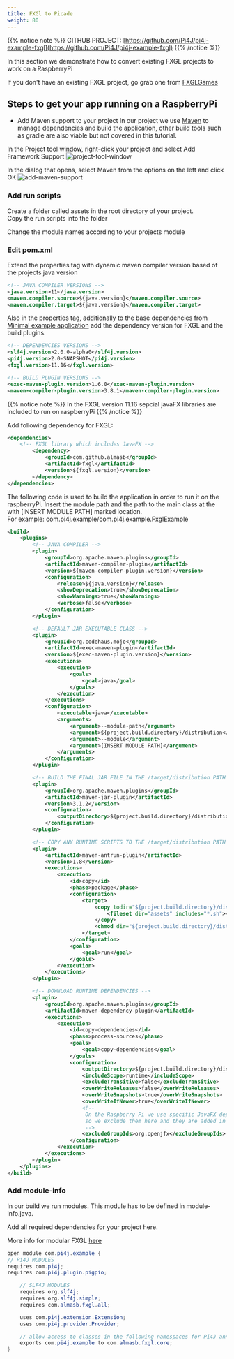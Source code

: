 ```yaml
---
title: FXGl to Picade
weight: 80
---
```


{{% notice note %}}
GITHUB PROJECT: [https://github.com/Pi4J/pi4j-example-fxgl](https://github.com/Pi4J/pi4j-example-fxgl)
{{% /notice %}}

In this section we demonstrate how to convert existing FXGL projects to work on a RaspberryPi

If you don't have an existing FXGL project, go grab one from [FXGLGames](https://github.com/AlmasB/FXGLGames)


## Steps to get your app running on a RaspberryPi

* Add Maven support to your project
In our project we use [Maven](https://maven.apache.org/what-is-maven.html) to manage dependencies and build the application, other build tools such as gradle
  are also viable but not covered in this tutorial.
  
In the Project tool window, right-click your project and select Add Framework Support
![project-tool-window](/assets/getting-started/fxgl/project_tool_window_maven.png?height=300px)

In the dialog that opens, select Maven from the options on the left and click OK
![add-maven-support](/assets/getting-started/fxgl/add_maven_support.png?height=350px)

### Add run scripts
Create a folder called assets in the root directory of your project. </br>
Copy the run scripts into the folder

Change the module names according to your projects module

### Edit pom.xml
Extend the properties tag with dynamic maven compiler version based of the projects java version

``` xml
<!-- JAVA COMPILER VERSIONS -->
<java.version>11</java.version>
<maven.compiler.source>${java.version}</maven.compiler.source>
<maven.compiler.target>${java.version}</maven.compiler.target>
``` 

Also in the properties tag, additionally to the base dependencies from [Minimal example application](/getting-started/minimal-example-application) 
add the dependency version for FXGL and the build plugins.

``` xml
<!-- DEPENDENCIES VERSIONS -->
<slf4j.version>2.0.0-alpha0</slf4j.version>
<pi4j.version>2.0-SNAPSHOT</pi4j.version>
<fxgl.version>11.16</fxgl.version>

<!-- BUILD PLUGIN VERSIONS -->
<exec-maven-plugin.version>1.6.0</exec-maven-plugin.version>
<maven-compiler-plugin.version>3.8.1</maven-compiler-plugin.version>
```

{{% notice note %}}
In the FXGL version 11.16 sepcial javaFX libraries are included to run on raspberryPi
{{% /notice %}}

Add following dependency for FXGL: 

``` xml
<dependencies>
    <!-- FXGL library which includes JavaFX -->
        <dependency>
            <groupId>com.github.almasb</groupId>
            <artifactId>fxgl</artifactId>
            <version>${fxgl.version}</version>
        </dependency>
</dependencies>
``` 

The following code is used to build the application in order to run it on the raspberryPi.
Insert the module path and the path to the main class at the with [INSERT MODULE PATH] marked location. </br>
For example: <argument>com.pi4j.example/com.pi4j.example.FxglExample</argument>

``` xml
<build>
    <plugins>
        <!-- JAVA COMPILER -->
        <plugin>
            <groupId>org.apache.maven.plugins</groupId>
            <artifactId>maven-compiler-plugin</artifactId>
            <version>${maven-compiler-plugin.version}</version>
            <configuration>
                <release>${java.version}</release>
                <showDeprecation>true</showDeprecation>
                <showWarnings>true</showWarnings>
                <verbose>false</verbose>
            </configuration>
        </plugin>

        <!-- DEFAULT JAR EXECUTABLE CLASS -->
        <plugin>
            <groupId>org.codehaus.mojo</groupId>
            <artifactId>exec-maven-plugin</artifactId>
            <version>${exec-maven-plugin.version}</version>
            <executions>
                <execution>
                    <goals>
                        <goal>java</goal>
                    </goals>
                </execution>
            </executions>
            <configuration>
                <executable>java</executable>
                <arguments>
                    <argument>--module-path</argument>
                    <argument>${project.build.directory}/distribution</argument>
                    <argument>--module</argument>
                    <argument>[INSERT MODULE PATH]</argument>
                </arguments>
            </configuration>
        </plugin>

        <!-- BUILD THE FINAL JAR FILE IN THE /target/distribution PATH -->
        <plugin>
            <groupId>org.apache.maven.plugins</groupId>
            <artifactId>maven-jar-plugin</artifactId>
            <version>3.1.2</version>
            <configuration>
                <outputDirectory>${project.build.directory}/distribution</outputDirectory>
            </configuration>
        </plugin>

        <!-- COPY ANY RUNTIME SCRIPTS TO THE /target/distribution PATH  -->
        <plugin>
            <artifactId>maven-antrun-plugin</artifactId>
            <version>1.8</version>
            <executions>
                <execution>
                    <id>copy</id>
                    <phase>package</phase>
                    <configuration>
                        <target>
                            <copy todir="${project.build.directory}/distribution" overwrite="true" flatten="true">
                                <fileset dir="assets" includes="*.sh"></fileset>
                            </copy>
                            <chmod dir="${project.build.directory}/distribution" perm="ugo+rx" includes="**/*.sh"/>
                        </target>
                    </configuration>
                    <goals>
                        <goal>run</goal>
                    </goals>
                </execution>
            </executions>
        </plugin>

        <!-- DOWNLOAD RUNTIME DEPENDENCIES -->
        <plugin>
            <groupId>org.apache.maven.plugins</groupId>
            <artifactId>maven-dependency-plugin</artifactId>
            <executions>
                <execution>
                    <id>copy-dependencies</id>
                    <phase>process-sources</phase>
                    <goals>
                        <goal>copy-dependencies</goal>
                    </goals>
                    <configuration>
                        <outputDirectory>${project.build.directory}/distribution</outputDirectory>
                        <includeScope>runtime</includeScope>
                        <excludeTransitive>false</excludeTransitive>
                        <overWriteReleases>false</overWriteReleases>
                        <overWriteSnapshots>true</overWriteSnapshots>
                        <overWriteIfNewer>true</overWriteIfNewer>
                        <!--
                         On the Raspberry Pi we use specific JavaFX dependencies,
                         so we exclude them here and they are added in the run-script.
                         -->
                        <excludeGroupIds>org.openjfx</excludeGroupIds>
                    </configuration>
                </execution>
            </executions>
        </plugin>
    </plugins>
</build>
```

### Add module-info

In our build we run modules. This module has to be defined in module-info.java.

Add all required dependencies for your project here.

More info for modular FXGL [here](https://github.com/AlmasB/FXGL/wiki/FXGL-11-Migration-Guide#modularity)

``` java
open module com.pi4j.example {
// Pi4J MODULES
requires com.pi4j;
requires com.pi4j.plugin.pigpio;

    // SLF4J MODULES
    requires org.slf4j;
    requires org.slf4j.simple;
    requires com.almasb.fxgl.all;

    uses com.pi4j.extension.Extension;
    uses com.pi4j.provider.Provider;

    // allow access to classes in the following namespaces for Pi4J annotation processing
    exports com.pi4j.example to com.almasb.fxgl.core;
}
```